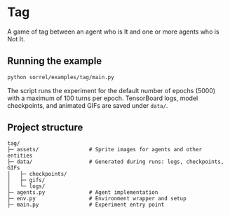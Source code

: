 # Tag

A game of tag between an agent who is It and one or more agents who is Not It. 

## Running the example

```bash
python sorrel/examples/tag/main.py
```

The script runs the experiment for the default number of epochs (5000) with a maximum of 100 turns per epoch. TensorBoard logs, model checkpoints, and animated GIFs are saved under `data/`.

## Project structure

```
tag/ 
├─ assets/                # Sprite images for agents and other entities
├─ data/                  # Generated during runs: logs, checkpoints, GIFs
│   ├─ checkpoints/
│   ├─ gifs/
│   └─ logs/
├─ agents.py              # Agent implementation
├─ env.py                 # Environment wrapper and setup
├─ main.py                # Experiment entry point
```